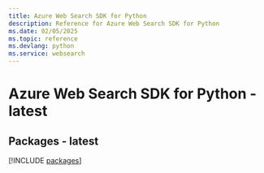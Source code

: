 ```yaml
---
title: Azure Web Search SDK for Python
description: Reference for Azure Web Search SDK for Python
ms.date: 02/05/2025
ms.topic: reference
ms.devlang: python
ms.service: websearch
---
```

# Azure Web Search SDK for Python - latest
## Packages - latest
[!INCLUDE [packages](web-search-index.md)]